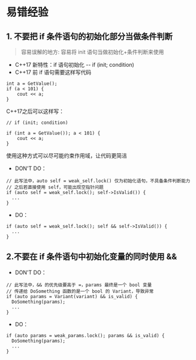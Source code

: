# 易错经验
## 1. 不要把 if 条件语句的初始化部分当做条件判断
> 容易误解的地方: 容易将 init 语句当做初始化+条件判断来使用
- C++17 新特性：if 语句初始化 -- if (init; condition)
- C++17 前 if 语句需要这样写代码
```
int a = GetValue();
if (a < 101) {
    cout << a;
}
```

C++17之后可以这样写：
```
// if (init; condition)

if (int a = GetValue()); a < 101) {
    cout << a;
}
```

使用这种方式可以尽可能约束作用域，让代码更简洁

- DON'T DO：
```
// 此写法中，auto self = weak_self.lock() 仅为初始化语句，不具备条件判断能力
// 之后若直接使用 self，可能出现空指针问题
if (auto self = weak_self.lock(); self->IsValid()) {
  ...
}
 ```

- DO：
```
if (auto self = weak_self.lock(); self && self->IsValid()) {
  ...
}
 ```

## 2.不要在 if 条件语句中初始化变量的同时使用 &&

- DON'T DO：
```
// 此写法中，&& 的优先级要高于 =，params 最终是一个 bool 变量
// 传递给 DoSomething 函数的是一个 bool 的 Variant，导致异常
if (auto params = Variant(variant) && is_valid) {
  DoSomething(params);
  ...
}
```

- DO：
```
if (auto params = weak_params.lock(); params && is_valid) {
  DoSomething(params);
  ...
}
```